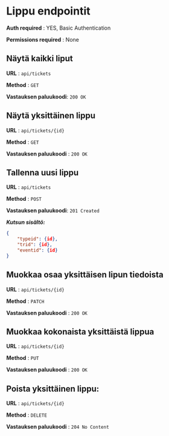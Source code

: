 # Lippu endpointit
**Auth required** : YES, Basic Authentication

**Permissions required** : None

## Näytä kaikki liput

**URL** : `api/tickets`

**Method** : `GET`

**Vastauksen paluukoodi**: `200 OK`

## Näytä yksittäinen lippu

**URL** : `api/tickets/{id}`

**Method** : `GET`

**Vastauksen paluukoodi** : `200 OK`

## Tallenna uusi lippu

**URL** : `api/tickets`

**Method** : `POST`

**Vastauksen paluukoodi**: `201 Created`

***Kutsun sisältö:***
```json
{
    "typeid": {id},
    "trid": {id},
    "eventid": {id}
}
```

## Muokkaa osaa yksittäisen lipun tiedoista
**URL** : `api/tickets/{id}`

**Method** : `PATCH`

**Vastauksen paluukoodi** : `200 OK`

## Muokkaa kokonaista yksittäistä lippua

**URL** : `api/tickets/{id}`

**Method** : `PUT`

**Vastauksen paluukoodi** : `200 OK`

## Poista yksittäinen lippu:  
**URL** : `api/tickets/{id}`

**Method** : `DELETE`

**Vastauksen paluukoodi** : `204 No Content`